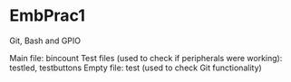 # EmbPrac1
Git, Bash and GPIO

Main file: bincount
Test files (used to check if peripherals were working): testled, testbuttons
Empty file: test (used to check Git functionality)
